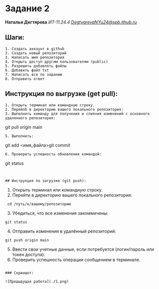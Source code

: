 # Задание 2

**Наталья Дегтярева**
*ИТ-11.24.4*
*DegtyarevaNYu24@spb.ithub.ru*

## Шаги:
```
1. Создать аккаунт в github
2. Создать новый репозиторий
3. Написать имя репозитория
4. Открыть доступ другим пользователям (public)
5. Разрешить добавлять файлы
6. Добавить файл txt
7. Написать все по заданию 
8. Отправить ответ
```

## Инструкция по выгрузке (get pull):
```
1. Открыть терминал или командную строку.
2. Перейnb в директорию вашего локального репозитория:
3. Выполнить команду для получения и слияния изменений с основного удаленного репозитория:
```
git pull origin main
```
5. Выполнить:
```
git add <имя_файла>git commit
```
6. Проверить успешность обновления командой:
```
git status
```


## Инструкция по загрузке (git push):
```
1. Открыть терминал или командную строку.
2. Перейти в директорию вашего локального репозитория:
```
 cd /путь/к/вашему/репозиторию
```
3. Убедиться, что все изменения закоммичены:
```
git status
```
4. Отправить изменения в удалённый репозиторий:
```
git push origin main
```
5. Ввести свои учетные данные, если потребуется (логин/пароль или токен доступа).
6. Проверить успешность операции сообщением в терминале.
```

### Скриншот:

![Предыдущая работа](./1.png)

